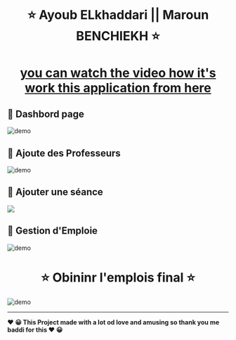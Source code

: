   

<h1 align="center" >   ⭐    Ayoub ELkhaddari   || Maroun BENCHIEKH  ⭐</h1>
<p align="center"> 
  </p>
  <h1 align="center" >
  
  [you can watch the video how it's work this application from here ](https://youtu.be/2dptGWTSDnM)

</h1>

<p align="center">


##  🚀 Dashbord page 
  <img align="center" src="https://i.imgur.com/nhRi6AX.jpg" alt="demo"/>
  
## 🚀 Ajoute des Professeurs


<img  align="center" src="https://i.imgur.com/nhRi6AX.jpg" alt="demo"/>

## 🚀 Ajouter une séance
     
  <img  align="center" src="https://i.imgur.com/fpB1qkZ.jpg"/>
  
##   🚀 Gestion d'Emploie


  <img   align="center" src="https://i.imgur.com/VpDeO4u.jpg" alt="demo"/>


<h1 align="center" >   ⭐  Obininr l'emplois final ⭐</h1>

  <img   align="center" src="https://i.imgur.com/IAQJJBw.jpg" alt="demo"/>

</p>


---
<p>
<b align="center" > ❤️  😀 This Project made with a lot od love and amusing so thank you me baddi for this   ❤️  😀 </b> </p>
